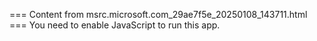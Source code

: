 === Content from msrc.microsoft.com_29ae7f5e_20250108_143711.html ===
You need to enable JavaScript to run this app.
